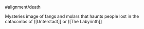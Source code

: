 #alignment/death 

Mysteries image of fangs and molars that haunts people lost in the catacombs of [[Unterstadt]] or [[The Labyrinth]]